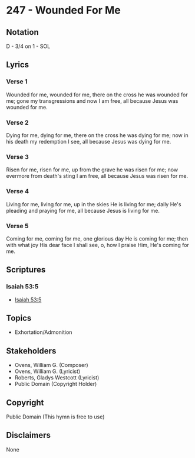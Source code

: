 # 247 - Wounded For Me

## Notation

D - 3/4 on 1 - SOL

## Lyrics

### Verse 1

Wounded for me, wounded for me, there on the cross he was wounded for me; gone my transgressions and now I am free, all because Jesus was wounded for me.

### Verse 2

Dying for me, dying for me, there on the cross he was dying for me; now in his death my redemption I see, all because Jesus was dying for me.

### Verse 3

Risen for me, risen for me, up from the grave he was risen for me; now evermore from death's sting I am free, all because Jesus was risen for me.

### Verse 4

Living for me, living for me, up in the skies He is living for me; daily He's pleading and praying for me, all because Jesus is living for me.

### Verse 5

Coming for me, coming for me, one glorious day He is coming for me; then with what joy His dear face I shall see, o, how I praise Him, He's coming for me.


## Scriptures

### Isaiah 53:5

- [Isaiah 53:5](https://www.biblegateway.com/passage/?search=Isaiah%2053%3A5)


## Topics

- Exhortation/Admonition

## Stakeholders

- Ovens, William G. (Composer)
- Ovens, William G. (Lyricist)
- Roberts, Gladys Westcott (Lyricist)
- Public Domain (Copyright Holder)

## Copyright

Public Domain
(This hymn is free to use)

## Disclaimers

None

